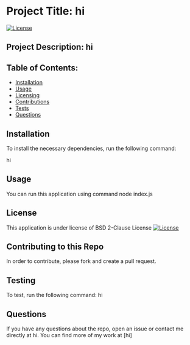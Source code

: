 # Project Title: hi

[![License](https://img.shields.io/badge/License-BSD_2--Clause-orange.svg)](https://opensource.org/licenses/BSD-2-Clause)

## Project Description: hi

## Table of Contents: 
- [Installation](#Installation)
- [Usage](#Usage)
- [Licensing](#Licensing)
- [Contributions](#How_to_Contribute)
- [Tests](#Testing)
- [Questions](#Questions)

## Installation

To install the necessary dependencies, run the following command:

hi

## Usage

You can run this application using command node index.js

## License

This application is under license of BSD 2-Clause License
[![License](https://img.shields.io/badge/License-BSD_2--Clause-orange.svg)](https://opensource.org/licenses/BSD-2-Clause)

## Contributing to this Repo

In order to contribute, please fork and create a pull request.

## Testing

To test, run the following command:
hi


## Questions

If you have any questions about the repo, open an issue or contact me directly at hi. You can find more of my work at [hi]

